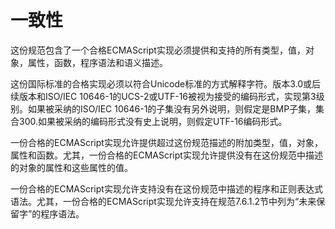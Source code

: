 # 一致性

这份规范包含了一个合格ECMAScript实现必须提供和支持的所有类型，值，对象，属性，函数，程序语法和语义描述。

这份国际标准的合格实现必须以符合Unicode标准的方式解释字符。版本3.0或后续版本和ISO/IEC 10646-1的UCS-2或UTF-16被视为接受的编码形式，实现第3级别。如果被采纳的ISO/IEC 10646-1的子集没有另外说明，则假定是BMP子集，集合300.如果被采纳的编码形式没有史上说明，则假定UTF-16编码形式。

一份合格的ECMAScript实现允许提供超过这份规范描述的附加类型，值，对象，属性和函数。尤其，一份合格的ECMAScript实现允许提供没有在这份规范中描述的对象的属性和这些属性的值。

一份合格的ECMAScript实现允许支持没有在这份规范中描述的程序和正则表达式语法。尤其，一份合格的ECMAScript实现允许支持在规范7.6.1.2节中列为“未来保留字”的程序语法。
